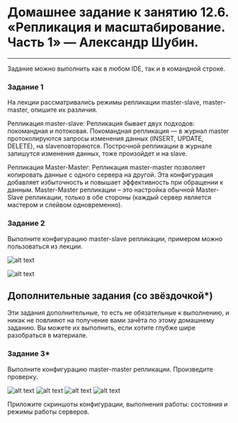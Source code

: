 # Домашнее задание к занятию 12.6. «Репликация и масштабирование. Часть 1» — Александр Шубин.

---

Задание можно выполнить как в любом IDE, так и в командной строке.

### Задание 1
На лекции рассматривались режимы репликации master-slave, master-master, опишите их различия.

Репликация master-slave:
Репликация бывает двух подходов: покомандная и потоковая.
Покомандная репликация  —  в журнал master протоколируются запросы изменения данных (INSERT, UPDATE, DELETE), на slaveповторяются.
Построчной репликации в журнале запишутся изменения данных, тоже произойдет и на slave.
 
Репликация Master-Master:
Репликация master-master позволяет копировать данные с одного сервера на другой. Эта конфигурация добавляет избыточность и повышает эффективность при обращении к данным.
Master-Master репликации – это настройка обычной Master-Slave репликации, только в обе стороны (каждый сервер является мастером и слейвом одновременно).

### Задание 2
Выполните конфигурацию master-slave репликации, примером можно пользоваться из лекции.

![alt text](https://github.com/aleksandr-Shubin-83/homework/blob/main/img/2023-01-09_09-56-54.png)

![alt text](https://github.com/aleksandr-Shubin-83/homework/blob/main/img/2023-01-09_09-57-40.png)


## Дополнительные задания (со звёздочкой*)
Эти задания дополнительные, то есть не обязательные к выполнению, и никак не повлияют на получение вами зачёта по этому домашнему заданию. Вы можете их выполнить, если хотите глубже шире разобраться в материале.

### Задание 3*
Выполните конфигурацию master-master репликации. Произведите проверку.

![alt text](https://github.com/aleksandr-Shubin-83/homework/blob/main/img/2023-01-09_11-25-00.png)
![alt text](https://github.com/aleksandr-Shubin-83/homework/blob/main/img/2023-01-09_11-25-26.png)
![alt text](https://github.com/aleksandr-Shubin-83/homework/blob/main/img/2023-01-09_11-25-53.png)
![alt text](https://github.com/aleksandr-Shubin-83/homework/blob/main/img/2023-01-09_11-28-09.png)


Приложите скриншоты конфигурации, выполнения работы: состояния и режимы работы серверов.
